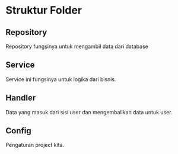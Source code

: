 # Struktur Folder

## Repository 
Repository fungsinya untuk mengambil data dari database

## Service 
Service ini fungsinya untuk logika dari bisnis.

## Handler
Data yang masuk dari sisi user dan mengembalikan data untuk user.

## Config
Pengaturan project kita.